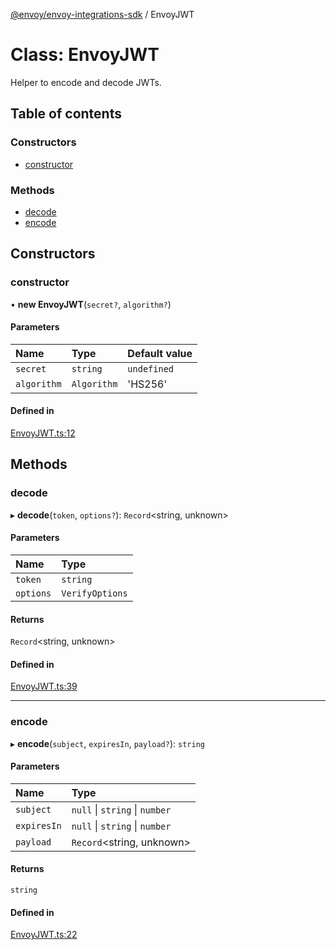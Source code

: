 [@envoy/envoy-integrations-sdk](../README.md) / EnvoyJWT

# Class: EnvoyJWT

Helper to encode and decode JWTs.

## Table of contents

### Constructors

- [constructor](envoyjwt.md#constructor)

### Methods

- [decode](envoyjwt.md#decode)
- [encode](envoyjwt.md#encode)

## Constructors

### constructor

• **new EnvoyJWT**(`secret?`, `algorithm?`)

#### Parameters

| Name | Type | Default value |
| :------ | :------ | :------ |
| `secret` | `string` | `undefined` |
| `algorithm` | `Algorithm` | 'HS256' |

#### Defined in

[EnvoyJWT.ts:12](https://github.com/envoy/envoy-integrations-sdk-nodejs/blob/229a60c/src/EnvoyJWT.ts#L12)

## Methods

### decode

▸ **decode**(`token`, `options?`): `Record`<string, unknown\>

#### Parameters

| Name | Type |
| :------ | :------ |
| `token` | `string` |
| `options` | `VerifyOptions` |

#### Returns

`Record`<string, unknown\>

#### Defined in

[EnvoyJWT.ts:39](https://github.com/envoy/envoy-integrations-sdk-nodejs/blob/229a60c/src/EnvoyJWT.ts#L39)

___

### encode

▸ **encode**(`subject`, `expiresIn`, `payload?`): `string`

#### Parameters

| Name | Type |
| :------ | :------ |
| `subject` | ``null`` \| `string` \| `number` |
| `expiresIn` | ``null`` \| `string` \| `number` |
| `payload` | `Record`<string, unknown\> |

#### Returns

`string`

#### Defined in

[EnvoyJWT.ts:22](https://github.com/envoy/envoy-integrations-sdk-nodejs/blob/229a60c/src/EnvoyJWT.ts#L22)
